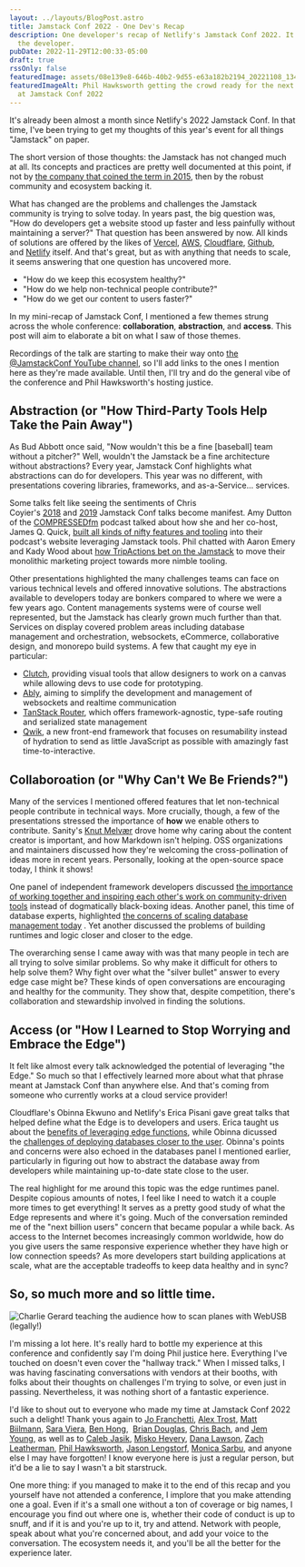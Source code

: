 ```yaml
---
layout: ../layouts/BlogPost.astro
title: Jamstack Conf 2022 - One Dev's Recap
description: One developer's recap of Netlify's Jamstack Conf 2022. It's me. I'm
  the developer.
pubDate: 2022-11-29T12:00:33-05:00
draft: true
rssOnly: false
featuredImage: assets/08e139e8-646b-40b2-9d55-e63a182b2194_20221108_134209.avif
featuredImageAlt: Phil Hawksworth getting the crowd ready for the next speaker
  at Jamstack Conf 2022
---
```

It's already been almost a month since Netlify's 2022 Jamstack Conf. In that time, I've been trying to get my thoughts of this year's event for all things "Jamstack" on paper.

The short version of those thoughts: the Jamstack has not changed much at all. Its concepts and practices are pretty well documented at this point, if not by [the company that coined the term in 2015](https://sdtimes.com/webdev/jamstack-brings-front-end-development-back-into-focus/), then by the robust community and ecosystem backing it.

What has changed are the problems and challenges the Jamstack community is trying to solve today. In years past, the big question was, "How do developers get a website stood up faster and less painfully without maintaining a server?" That question has been answered by now. All kinds of solutions are offered by the likes of [Vercel](https://vercel.com/), [AWS](https://aws.amazon.com/amplify/), [Cloudflare](https://pages.cloudflare.com/), [Github](https://pages.github.com/), and [Netlify](https://www.netlify.com/) itself. And that's great, but as with anything that needs to scale, it seems answering that one question has uncovered more.

- "How do we keep this ecosystem healthy?"
- "How do we help non-technical people contribute?"
- "How do we get our content to users faster?"

In my mini-recap of Jamstack Conf, I mentioned a few themes strung across the whole conference: **collaboration**, **abstraction**, and **access**. This post will aim to elaborate a bit on what I saw of those themes.

Recordings of the talk are starting to make their way onto [the @JamstackConf YouTube channel](https://www.youtube.com/@JamstackConf), so I'll add links to the ones I mention here as they're made available. Until then, I'll try and do the general vibe of the conference and Phil Hawksworth's hosting justice.

## Abstraction (or "How Third-Party Tools Help Take the Pain Away")

As Bud Abbott once said, "Now wouldn't this be a fine [baseball] team without a pitcher?" Well, wouldn't the Jamstack be a fine architecture without abstractions? Every year, Jamstack Conf highlights what abstractions can do for developers. This year was no different, with presentations covering libraries, frameworks, and as-a-Service... services.

Some talks felt like seeing the sentiments of Chris Coyier's [2018](https://www.youtube.com/watch?v=grSxHfGoaeg) and [2019](https://www.youtube.com/watch?v=lFOfQsi5ye0) Jamstack Conf talks become manifest. Amy Dutton of the [COMPRESSEDfm](https://compressed.fm/) podcast talked about how she and her co-host, James Q. Quick, [built all kinds of nifty features and tooling](https://www.youtube.com/watch?v=WrqoANCpA7w) into their podcast's website leveraging Jamstack tools. Phil chatted with Aaron Emery and Kady Wood about [how TripActions bet on the Jamstack](https://www.youtube.com/watch?v=AsycaWgpmys) to move their monolithic marketing project towards more nimble tooling.

Other presentations highlighted the many challenges teams can face on various technical levels and offered innovative solutions. The abstractions available to developers today are bonkers compared to where we were a few years ago. Content managements systems were of course well represented, but the Jamstack has clearly grown much further than that. Services on display covered problem areas including database management and orchestration, websockets, eCommerce, collaborative design, and monorepo build systems. A few that caught my eye in particular:

- [Clutch](https://clutch.io/), providing visual tools that allow designers to work on a canvas while allowing devs to use code for prototyping.
- [Ably](https://ably.com/), aiming to simplify the development and management of websockets and realtime communication
- [TanStack Router](https://tanstack.com/router/v1), which offers framework-agnostic, type-safe routing and serialized state management
- [Qwik](https://qwik.builder.io/), a new front-end framework that focuses on resumability instead of hydration to send as little JavaScript as possible with amazingly fast time-to-interactive.

## Collaboroation (or "Why Can't We Be Friends?")

Many of the services I mentioned offered features that let non-technical people contribute in technical ways. More crucially, though, a few of the presentations stressed the importance of **how** we enable others to contribute. Sanity's [Knut Melvær](https://twitter.com/@kmelve) drove home why caring about the content creator is important, and how Markdown isn't helping. OSS organizations and maintainers discussed how they're welcoming the cross-pollination of ideas more in recent years. Personally, Iooking at the open-source space today, I think it shows!

One panel of independent framework developers discussed [the importance of working together and inspiring each other's work on community-driven tools](https://www.youtube.com/watch?v=bPTZmUR7z90) instead of dogmatically black-boxing ideas. Another panel, this time of database experts, highlighted [the concerns of scaling database management today](https://www.youtube.com/watch?v=yIoFpfr4vA0) . Yet another discussed the problems of building runtimes and logic closer and closer to the edge.

The overarching sense I came away with was that many people in tech are all trying to solve similar problems. So why make it difficult for others to help solve them? Why fight over what the "silver bullet" answer to every edge case might be? These kinds of open conversations are encouraging and healthy for the community. They show that, despite competition, there's collaboration and stewardship involved in finding the solutions.

## Access (or "How I Learned to Stop Worrying and Embrace the Edge")

It felt like almost every talk acknowledged the potential of leveraging "the Edge." So much so that I effectively learned more about what that phrase meant at Jamstack Conf than anywhere else. And that's coming from someone who currently works at a cloud service provider!

Cloudflare's Obinna Ekwuno and Netlify's Erica Pisani gave great talks that helped define what the Edge is to developers and users. Erica taught us about the [benefits of leveraging edge functions](https://www.youtube.com/watch?v=Bg_lPsOhfuc), while Obinna dicussed the [challenges of deploying databases closer to the user](https://www.youtube.com/watch?v=SxGDut4or8A). Obinna's points and concerns were also echoed in the databases panel I mentioned earlier, particularly in figuring out how to abstract the database away from developers while maintaining up-to-date state close to the user.

The real highlight for me around this topic was the edge runtimes panel. Despite copious amounts of notes, I feel like I need to watch it a couple more times to get everything! It serves as a pretty good study of what the Edge represents and where it's going. Much of the conversation reminded me of the "next billion users" concern that became popular a while back. As access to the Internet becomes increasingly common worldwide, how do you give users the same responsive experience whether they have high or low connection speeds? As more developers start building applications at scale, what are the acceptable tradeoffs to keep data healthy and in sync?

## So, so much more and so little time.

![Charlie Gerard teaching the audience how to scan planes with WebUSB (legally!)](assets/08e139e8-646b-40b2-9d55-e63a182b2194_20221108_134209.avif)

I'm missing a lot here. It's really hard to bottle my experience at this conference and confidently say I'm doing Phil justice here. Everything I've touched on doesn't even cover the "hallway track." When I missed talks, I was having fascinating conversations with vendors at their booths, with folks about their thoughts on challenges I'm trying to solve, or even just in passing. Nevertheless, it was nothing short of a fantastic experience.

I'd like to shout out to everyone who made my time at Jamstack Conf 2022 such a delight! Thank yous again to [Jo Franchetti](https://twitter.com/thisisjofrank), [Alex Trost](https://twitter.com/trostcodes), [Matt Biilmann](https://twitter.com/biilmann), [Sara Viera](https://twitter.com/NikitaFTW), [Ben Hong](https://twitter.com/bencodezen),  [Brian Douglas](https://twitter.com/bdougieyo), [Chris Bach](https://twitter.com/chr_bach), and [Jem Young](https://twitter.com/jemyoung), as well as to [Caleb Jasik](https://twitter.com/calebjasik), [Misko Hevery](https://twitter.com/mhevery), [Dana Lawson](https://www.linkedin.com/in/dglawson/), [Zach Leatherman](https://twitter.com/zachleat/), [Phil Hawksworth](https://twitter.com/philhawksworth), [Jason Lengstorf](https://twitter.com/jlengstorf), [Monica Sarbu](https://twitter.com/monicasarbu), and anyone else I may have forgotten! I know everyone here is just a regular person, but it'd be a lie to say I wasn't a bit starstruck.

One more thing: if you managed to make it to the end of this recap and you yourself have not attended a conference, I implore that you make attending one a goal. Even if it's a small one without a ton of coverage or big names, I encourage you find out where one is, whether their code of conduct is up to snuff, and if it is and you're up to it, try and attend. Network with people, speak about what you're concerned about, and add your voice to the conversation. The ecosystem needs it, and you'll be all the better for the experience later.
